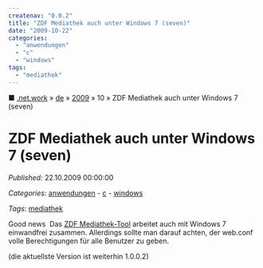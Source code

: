 ```yaml
---
createnav: "0.0.2"
title: "ZDF Mediathek auch unter Windows 7 (seven)"
date: "2009-10-22"
categories: 
  - "anwendungen"
  - "c"
  - "windows"
tags: 
  - "mediathek"
---
```

■ [.net.work](/) » [de](/de) » [2009](/de#2009)  » 10 » ZDF Mediathek auch unter Windows 7 (seven)

# ZDF Mediathek auch unter Windows 7 (seven)
_Published:_ 22.10.2009 00:00:00

_Categories_: [anwendungen](/de/categories#anwendungen) - [c](/de/categories#c) - [windows](/de/categories#windows)

_Tags_: [mediathek](/de/tags#mediathek)


Good news  Das [ZDF Mediathek-Tool](http://sourceforge.net/projects/ps3mediathek/files/) arbeitet auch mit Windows 7 einwandfrei zusammen. Allerdings sollte man darauf achten, der web.conf volle Berechtigungen für alle Benutzer zu geben.

(die aktuellste Version ist weiterhin 1.0.0.2)
